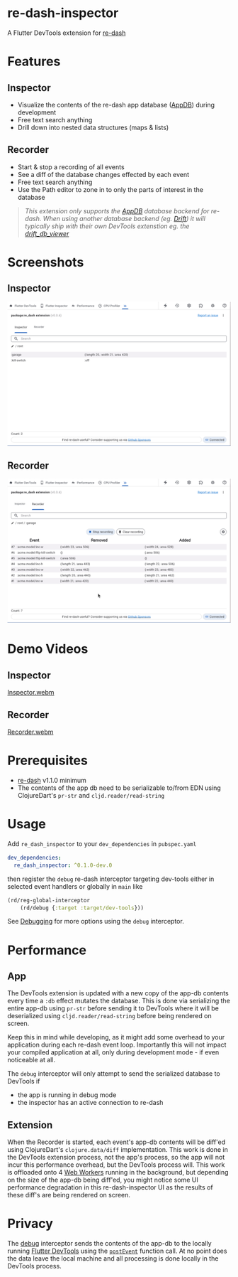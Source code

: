 # re-dash-inspector

A Flutter DevTools extension for [re-dash](https://github.com/htihospitality/re-dash)

# Features

## Inspector

- Visualize the contents of the re-dash app database ([AppDB](https://github.com/htihospitality/re-dash/blob/main/doc/04-databases.md#appdb)) during development
- Free text search anything
- Drill down into nested data structures (maps & lists)

## Recorder

- Start & stop a recording of all events
- See a diff of the database changes effected by each event
- Free text search anything
- Use the Path editor to zone in to only the parts of interest in the database


> _This extension only supports the [AppDB](https://github.com/htihospitality/re-dash/blob/main/doc/04-databases.md#appdb) database backend for re-dash. When using another database backend (eg. [Drift](https://github.com/htihospitality/re-dash/blob/main/doc/04-databases.md#drift)) it will typically ship with their own DevTools extenstion eg. the [drift_db_viewer](https://drift.simonbinder.eu/docs/community_tools/#drift_db_viewer)_

# Screenshots

## Inspector

![inspector](https://raw.githubusercontent.com/htihospitality/re-dash-inspector/main/doc/images/inspector.png)

## Recorder

![recorder](https://raw.githubusercontent.com/htihospitality/re-dash-inspector/main/doc/images/recorder.png)

# Demo Videos

## Inspector

[Inspector.webm](https://github.com/user-attachments/assets/35d1258a-c82d-4f36-ae60-725c27892afa)

## Recorder

[Recorder.webm](https://github.com/user-attachments/assets/eca39e8a-4985-41b0-ad8c-9e99b13a9196)


# Prerequisites

- [re-dash](https://github.com/htihospitality/re-dash) v1.1.0 minimum
- The contents of the app db need to be serializable to/from EDN using ClojureDart's `pr-str` and `cljd.reader/read-string`

# Usage

Add `re_dash_inspector` to your `dev_dependencies` in `pubspec.yaml`

```yaml
dev_dependencies:
  re_dash_inspector: ^0.1.0-dev.0
```

then register the `debug` re-dash interceptor targeting dev-tools either in selected event handlers or globally in `main` like

```clojure
(rd/reg-global-interceptor
    (rd/debug {:target :target/dev-tools}))
```

See [Debugging](https://github.com/htihospitality/re-dash/blob/main/doc/02-debugging.md#the-debug-interceptor) for more options using the `debug` interceptor.

# Performance

## App

The DevTools extension is updated with a new copy of the app-db contents every time a `:db` effect mutates the database. This is done via serializing the entire app-db using `pr-str` before sending it to DevTools where it will be deserialized using `cljd.reader/read-string` before being rendered on screen.

Keep this in mind while developing, as it might add some overhead to your application during each re-dash event loop. Importantly this will not impact your compiled application at all, only during development mode - if even noticeable at all.

The `debug` interceptor will only attempt to send the serialized database to DevTools if

- the app is running in debug mode
- the inspector has an active connection to re-dash

## Extension

When the Recorder is started, each event's app-db contents will be diff'ed using ClojureDart's `clojure.data/diff` implementation. This work is done in the DevTools extension process, not the app's process, so the app will not incur this performance overhead, but the DevTools process will. This work is offloaded onto 4 [Web Workers](https://developer.mozilla.org/en-US/docs/Web/API/Web_Workers_API/Using_web_workers) running in the background, but depending on the size of the app-db being diff'ed, you might notice some UI performance degradation in this re-dash-inspector UI as the results of these diff's are being rendered on screen.

# Privacy

The [debug](https://github.com/htihospitality/re-dash/blob/main/doc/02-debugging.md) interceptor sends the contents of the app-db to the locally running [Flutter DevTools](https://docs.flutter.dev/tools/devtools) using the [`postEvent`](https://api.flutter.dev/flutter/dart-developer/postEvent.html) function call. At no point does the data leave the local machine and all processing is done locally in the DevTools process.
